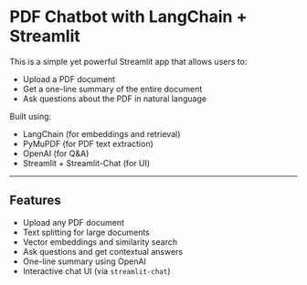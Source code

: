 #  PDF Chatbot with LangChain + Streamlit

This is a simple yet powerful Streamlit app that allows users to:
- Upload a PDF document
- Get a one-line summary of the entire document
- Ask questions about the PDF in natural language

Built using:
-  LangChain (for embeddings and retrieval)
-  PyMuPDF (for PDF text extraction)
-  OpenAI (for Q&A)
-  Streamlit + Streamlit-Chat (for UI)

---

##  Features

-  Upload any PDF document
-  Text splitting for large documents
-  Vector embeddings and similarity search
-  Ask questions and get contextual answers
-  One-line summary using OpenAI
-  Interactive chat UI (via `streamlit-chat`)

